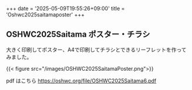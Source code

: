 +++
date = '2025-05-09T19:55:26+09:00'
title = 'Oshwc2025saitamaposter'
+++
## OSHWC2025Saitama ポスター・チラシ

大きく印刷してポスター、A4で印刷してチラシとできるリーフレットを作ってみました。

{{< figure src="/images/OSHWC2025SaitamaPoster.png">}}

pdf はこちら https://oshwc.org/file/OSHWC2025Saitama6.pdf


<!--more-->
